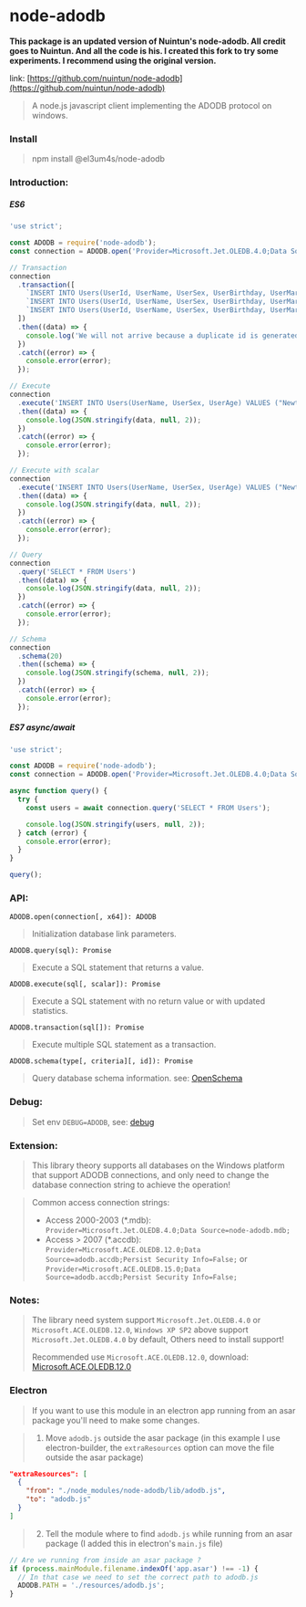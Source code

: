 # node-adodb

**This package is an updated version of Nuintun's node-adodb. All credit goes to Nuintun. And all the code is his. I created this fork to try some experiments. I recommend using the original version.**

link: [https://github.com/nuintun/node-adodb](https://github.com/nuintun/node-adodb)

> A node.js javascript client implementing the ADODB protocol on windows.

### Install

> npm install @el3um4s/node-adodb

### Introduction:

##### ES6

```js
'use strict';

const ADODB = require('node-adodb');
const connection = ADODB.open('Provider=Microsoft.Jet.OLEDB.4.0;Data Source=node-adodb.mdb;');

// Transaction
connection
  .transaction([
    `INSERT INTO Users(UserId, UserName, UserSex, UserBirthday, UserMarried) VALUES (10, "Tom", "Male", "1981/5/10", 0);`,
    `INSERT INTO Users(UserId, UserName, UserSex, UserBirthday, UserMarried) VALUES (11, "Brenda", "Female", "2001/1/11", 0);`,
    `INSERT INTO Users(UserId, UserName, UserSex, UserBirthday, UserMarried) VALUES (10, "Bill", "Male", "1991/3/9", 0);`,
  ])
  .then((data) => {
    console.log('We will not arrive because a duplicate id is generated. When encountering an error do not insert any record.');
  })
  .catch((error) => {
    console.error(error);
  });

// Execute
connection
  .execute('INSERT INTO Users(UserName, UserSex, UserAge) VALUES ("Newton", "Male", 25)')
  .then((data) => {
    console.log(JSON.stringify(data, null, 2));
  })
  .catch((error) => {
    console.error(error);
  });

// Execute with scalar
connection
  .execute('INSERT INTO Users(UserName, UserSex, UserAge) VALUES ("Newton", "Male", 25)', 'SELECT @@Identity AS id')
  .then((data) => {
    console.log(JSON.stringify(data, null, 2));
  })
  .catch((error) => {
    console.error(error);
  });

// Query
connection
  .query('SELECT * FROM Users')
  .then((data) => {
    console.log(JSON.stringify(data, null, 2));
  })
  .catch((error) => {
    console.error(error);
  });

// Schema
connection
  .schema(20)
  .then((schema) => {
    console.log(JSON.stringify(schema, null, 2));
  })
  .catch((error) => {
    console.error(error);
  });
```

##### ES7 async/await

```js
'use strict';

const ADODB = require('node-adodb');
const connection = ADODB.open('Provider=Microsoft.Jet.OLEDB.4.0;Data Source=node-adodb.mdb;');

async function query() {
  try {
    const users = await connection.query('SELECT * FROM Users');

    console.log(JSON.stringify(users, null, 2));
  } catch (error) {
    console.error(error);
  }
}

query();
```

### API:

`ADODB.open(connection[, x64]): ADODB`

> Initialization database link parameters.

`ADODB.query(sql): Promise`

> Execute a SQL statement that returns a value.

`ADODB.execute(sql[, scalar]): Promise`

> Execute a SQL statement with no return value or with updated statistics.

`ADODB.transaction(sql[]): Promise`

> Execute multiple SQL statement as a transaction.

`ADODB.schema(type[, criteria][, id]): Promise`

> Query database schema information. see: [OpenSchema](https://docs.microsoft.com/en-us/sql/ado/reference/ado-api/openschema-method)

### Debug:

> Set env `DEBUG=ADODB`, see: [debug](https://github.com/visionmedia/debug)

### Extension:

> This library theory supports all databases on the Windows platform that support ADODB connections, and only need to change the database connection string to achieve the operation!

> Common access connection strings:
>
> - Access 2000-2003 (\*.mdb): `Provider=Microsoft.Jet.OLEDB.4.0;Data Source=node-adodb.mdb;`
> - Access > 2007 (\*.accdb): `Provider=Microsoft.ACE.OLEDB.12.0;Data Source=adodb.accdb;Persist Security Info=False;` or `Provider=Microsoft.ACE.OLEDB.15.0;Data Source=adodb.accdb;Persist Security Info=False;`

### Notes:

> The library need system support `Microsoft.Jet.OLEDB.4.0` or `Microsoft.ACE.OLEDB.12.0`, `Windows XP SP2` above support `Microsoft.Jet.OLEDB.4.0` by default, Others need to install support!
>
> Recommended use `Microsoft.ACE.OLEDB.12.0`, download: [Microsoft.ACE.OLEDB.12.0](https://www.microsoft.com/en-us/download/details.aspx?id=13255)

### Electron

> If you want to use this module in an electron app running from an asar package you'll need to make some changes.

> 1. Move `adodb.js` outside the asar package (in this example I use electron-builder, the `extraResources` option can move the file outside the asar package)

```json
"extraResources": [
  {
    "from": "./node_modules/node-adodb/lib/adodb.js",
    "to": "adodb.js"
  }
]
```

> 2. Tell the module where to find `adodb.js` while running from an asar package (I added this in electron's `main.js` file)

```javascript
// Are we running from inside an asar package ?
if (process.mainModule.filename.indexOf('app.asar') !== -1) {
  // In that case we need to set the correct path to adodb.js
  ADODB.PATH = './resources/adodb.js';
}
```

[npm-image]: https://img.shields.io/npm/v/node-adodb.svg?style=flat-square
[npm-url]: https://www.npmjs.org/package/node-adodb
[download-image]: https://img.shields.io/npm/dm/node-adodb.svg?style=flat-square
[appveyor-image]: https://img.shields.io/appveyor/ci/nuintun/node-adodb/master.svg?style=flat-square&label=windows
[appveyor-url]: https://ci.appveyor.com/project/nuintun/node-adodb
[coveralls-image]: http://img.shields.io/coveralls/nuintun/node-adodb/master.svg?style=flat-square
[coveralls-url]: https://coveralls.io/r/nuintun/node-adodb?branch=master
[david-image]: https://img.shields.io/david/nuintun/node-adodb.svg?style=flat-square
[david-url]: https://david-dm.org/nuintun/node-adodb
[node-image]: https://img.shields.io/node/v/node-adodb.svg?style=flat-square
